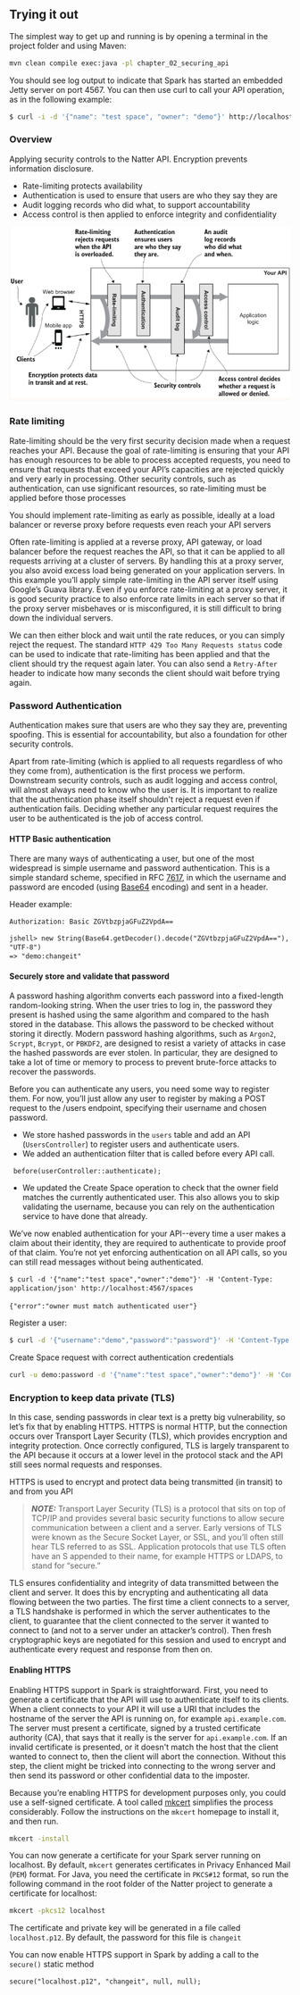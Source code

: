 ## Trying it out
The simplest way to get up and running is by opening a terminal in the project folder and using Maven:
```sh
mvn clean compile exec:java -pl chapter_02_securing_api
```
You should see log output to indicate that Spark has started an embedded Jetty server on port 4567. 
You can then use curl to call your API operation, as in the following example:
```sh
$ curl -i -d '{"name": "test space", "owner": "demo"}' http://localhost:4567/spaces 
```

### Overview
Applying security controls to the Natter API. Encryption prevents information disclosure. 
- Rate-limiting protects availability
- Authentication is used to ensure that users are who they say they are
- Audit logging records who did what, to support accountability
- Access control is then applied to enforce integrity and confidentiality
    
![Security controls](images/scurity_controls.png)

### Rate limiting
Rate-limiting should be the very first security decision made when a request reaches your API. 
Because the goal of rate-limiting is ensuring that your API has enough resources to be able to 
process accepted requests, you need to ensure that requests that exceed your API’s capacities 
are rejected quickly and very early in processing. Other security controls, such as authentication, 
can use significant resources, so rate-limiting must be applied before those processes

You should implement rate-limiting as early as possible, ideally at a load balancer or reverse proxy before requests 
even reach your API servers
  
Often rate-limiting is applied at a reverse proxy, API gateway, or load balancer before the request 
reaches the API, so that it can be applied to all requests arriving at a cluster of servers. By 
handling this at a proxy server, you also avoid excess load being generated on your application servers. 
In this example you’ll apply simple rate-limiting in the API server itself using Google’s Guava library.
Even if you enforce rate-limiting at a proxy server, it is good security practice to also enforce rate 
limits in each server so that if the proxy server misbehaves or is misconfigured, it is still difficult
to bring down the individual servers.

We can then either block and wait until the rate reduces, or you can simply reject the request. 
The standard `HTTP 429 Too Many Requests status` code can be used to indicate that rate-limiting has 
been applied and that the client should try the request again later. You can also 
send a `Retry-After` header to indicate how many seconds the client should wait before trying again.

### Password Authentication
Authentication makes sure that users are who they say they are, preventing spoofing. 
This is essential for accountability, but also a foundation for other security controls.

Apart from rate-limiting (which is applied to all requests regardless of who they come from), authentication is the 
first process we perform. Downstream security controls, such as audit logging and access control, will almost always 
need to know who the user is. It is important to realize that the authentication phase itself shouldn't reject a request 
even if authentication fails. Deciding whether any particular request requires the user to be authenticated is the job 
of access control.
  
#### HTTP Basic authentication
There are many ways of authenticating a user, but one of the most widespread is simple username and 
password authentication. This is a simple standard scheme, specified in RFC [7617](https://tools.ietf.org/html/rfc7617), 
in which the username and password are encoded (using [Base64](https://en.wikipedia.org/wiki/Base64) encoding) and sent 
in a header. 
  
Header example:
```
Authorization: Basic ZGVtbzpjaGFuZ2VpdA==
```
```
jshell> new String(Base64.getDecoder().decode("ZGVtbzpjaGFuZ2VpdA=="), "UTF-8")
=> "demo:changeit"
```

#### Securely store and validate that password
A password hashing algorithm converts each password into a fixed-length random-looking string. When the user tries to
log in, the password they present is hashed using the same algorithm and compared to the hash stored in the database. 
This allows the password to be checked without storing it directly. Modern password hashing algorithms, 
such as `Argon2`, `Scrypt`, `Bcrypt`, or `PBKDF2`, are designed to resist a variety of attacks in case the hashed passwords 
are ever stolen. In particular, they are designed to take a lot of time or memory to process to prevent brute-force 
attacks to recover the passwords.

Before you can authenticate any users, you need some way to register them. For now, you’ll just allow any user to 
register by making a POST request to the /users endpoint, specifying their username and chosen password.
  
- We store hashed passwords in the `users` table and add an API (`UsersController`) to register users and authenticate users.  
- We added an authentication filter that is called before every API call.
```
 before(userController::authenticate);
```
- We updated the Create Space operation to check that the owner field matches the currently authenticated user. 
This also allows you to skip validating the username, because you can rely on the authentication service to have done that already.


We’ve now enabled authentication for your API--every time a user makes a claim about their identity, they are required 
to authenticate to provide proof of that claim. You’re not yet enforcing authentication on all API calls, so you can 
still read messages without being authenticated.
```
$ curl -d '{"name":"test space","owner":"demo"}' -H 'Content-Type: application/json' http://localhost:4567/spaces

{"error":"owner must match authenticated user"}
```
Register a user:
```sh
$ curl -d '{"username":"demo","password":"password"}' -H 'Content-Type: application/json' http://localhost:4567/users
```
Create Space request with correct authentication credentials
```sh
curl -u demo:password -d '{"name":"test space","owner":"demo"}' -H 'Content-Type: application/json' http://localhost:4567/spaces
```
  
### Encryption to keep data private (TLS)
In this case, sending passwords in clear text is a pretty big vulnerability, so let’s fix that by enabling HTTPS. 
HTTPS is normal HTTP, but the connection occurs over Transport Layer Security (TLS), which provides encryption and 
integrity protection. Once correctly configured, TLS is largely transparent to the API because it occurs at a lower 
level in the protocol stack and the API still sees normal requests and responses.

HTTPS is used to encrypt and protect data being transmitted (in transit) to and from you API

> **_NOTE:_**  Transport Layer Security (TLS) is a protocol that sits on top of TCP/IP and provides several basic 
> security functions to allow secure communication between a client and a server. Early versions of TLS were known 
> as the Secure Socket Layer, or SSL, and you’ll often still hear TLS referred to as SSL. Application protocols 
> that use TLS often have an S appended to their name, for example HTTPS or LDAPS, to stand for “secure.”

TLS ensures confidentiality and integrity of data transmitted between the client and server. It does this by encrypting 
and authenticating all data flowing between the two parties. The first time a client connects to a server, 
a TLS handshake is performed in which the server authenticates to the client, to guarantee that the client 
connected to the server it wanted to connect to (and not to a server under an attacker’s control). 
Then fresh cryptographic keys are negotiated for this session and used to encrypt and authenticate 
every request and response from then on.

#### Enabling HTTPS
Enabling HTTPS support in Spark is straightforward. First, you need to generate a certificate that the API will use to 
authenticate itself to its clients. When a client connects to your API it will use a URI that includes the hostname 
of the server the API is running on, for example `api.example.com`. The server must present a certificate, signed 
by a trusted certificate authority (CA), that says that it really is the server for `api.example.com`. 
If an invalid certificate is presented, or it doesn't match the host that the client wanted to connect to, then the 
client will abort the connection. Without this step, the client might be tricked into connecting to the wrong server 
and then send its password or other confidential data to the imposter.

Because you’re enabling HTTPS for development purposes only, you could use a self-signed certificate.
A tool called [mkcert](https://mkcert.dev) simplifies the process considerably. Follow the instructions on the `mkcert`
homepage to install it, and then run.
```sh
mkcert -install
```
You can now generate a certificate for your Spark server running on localhost. By default, `mkcert` generates 
certificates in Privacy Enhanced Mail (`PEM`) format. For Java, you need the certificate in `PKCS#12` format, 
so run the following command in the root folder of the Natter project to generate a certificate for localhost:
```sh
mkcert -pkcs12 localhost
```
The certificate and private key will be generated in a file called `localhost.p12`.
By default, the password for this file is `changeit`
  
You can now enable HTTPS support in Spark by adding a call to the `secure()` static method
```
secure("localhost.p12", "changeit", null, null);
```